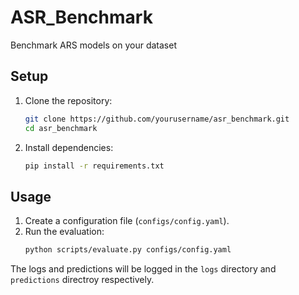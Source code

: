 # ASR_Benchmark
Benchmark ARS models on your dataset

## Setup

1. Clone the repository:
   ```bash
   git clone https://github.com/yourusername/asr_benchmark.git
   cd asr_benchmark
   ```

2. Install dependencies:
   ```bash
   pip install -r requirements.txt
   ```

## Usage

1. Create a configuration file (`configs/config.yaml`).
2. Run the evaluation:
   ```bash
   python scripts/evaluate.py configs/config.yaml
   ```

The logs and predictions will be logged in the `logs` directory and `predictions` directroy respectively.

